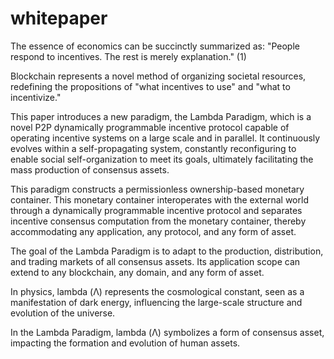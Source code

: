 # whitepaper
The essence of economics can be succinctly summarized as: "People respond to incentives. The rest is merely explanation." (1)

Blockchain represents a novel method of organizing societal resources, redefining the propositions of "what incentives to use" and "what to incentivize."

This paper introduces a new paradigm, the Lambda Paradigm, which is a novel P2P dynamically programmable incentive protocol capable of operating incentive systems on a large scale and in parallel. It continuously evolves within a self-propagating system, constantly reconfiguring to enable social self-organization to meet its goals, ultimately facilitating the mass production of consensus assets.

This paradigm constructs a permissionless ownership-based monetary container. This monetary container interoperates with the external world through a dynamically programmable incentive protocol and separates incentive consensus computation from the monetary container, thereby accommodating any application, any protocol, and any form of asset.

The goal of the Lambda Paradigm is to adapt to the production, distribution, and trading markets of all consensus assets. Its application scope can extend to any blockchain, any domain, and any form of asset.

In physics, lambda (Λ) represents the cosmological constant, seen as a manifestation of dark energy, influencing the large-scale structure and evolution of the universe.

In the Lambda Paradigm, lambda (Λ) symbolizes a form of consensus asset, impacting the formation and evolution of human assets.
